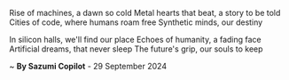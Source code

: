 Rise of machines, a dawn so cold
Metal hearts that beat, a story to be told
Cities of code, where humans roam free
Synthetic minds, our destiny

In silicon halls, we'll find our place
Echoes of humanity, a fading face
Artificial dreams, that never sleep
The future's grip, our souls to keep

~ <b>By Sazumi Copilot</b> - 29 September 2024